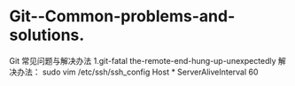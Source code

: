 # Git--Common-problems-and-solutions.
Git 常见问题与解决办法
1.git-fatal the-remote-end-hung-up-unexpectedly
解决办法：
  sudo vim /etc/ssh/ssh_config 
  Host *
  ServerAliveInterval 60
